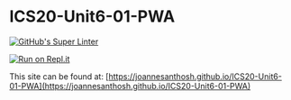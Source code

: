 # ICS20-Unit6-01-PWA

[![GitHub's Super Linter](https://github.com/joannesanthosh/ICS20-Unit6-01-PWA/workflows/GitHub's%20Super%20Linter/badge.svg)](https://github.com/joannesanthosh/ICS20-Unit6-01-PWA/actions)

[![Run on Repl.it](https://repl.it/badge/github/joannesanthosh/ICS20-Unit6-01-PWA)](https://repl.it/github/joannesanthosh/ICS20-Unit6-01-PWA)

This site can be found at: [https://joannesanthosh.github.io/ICS20-Unit6-01-PWA](https://joannesanthosh.github.io/ICS20-Unit6-01-PWA)
